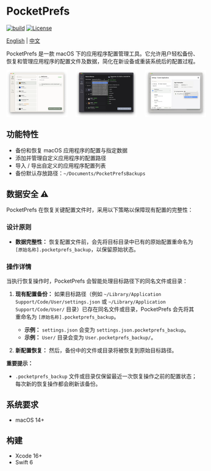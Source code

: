 # PocketPrefs

[![build](https://github.com/DawnLiExp/PocketPrefs/actions/workflows/cl.yml/badge.svg?branch=main)](https://github.com/DawnLiExp/PocketPrefs/actions/workflows/cl.yml)
[![License](https://img.shields.io/badge/License-MIT-blue)](https://opensource.org/licenses/MIT)

[English](README.md) | [中文](docs/README_zh.md)

PocketPrefs 是一款 macOS 下的应用程序配置管理工具。它允许用户轻松备份、恢复和管理应用程序的配置文件及数据，简化在新设备或重装系统后的配置过程。

<div style="display: flex; justify-content: space-between; gap: 20px;">
  <img src="screenshot1.png" style="border: none; width: 32%;" />
  <img src="screenshot2.png" style="border: none; width: 32%;" />
  <img src="screenshot3.png" style="border: none; width: 32%;" />
</div>

## 功能特性

- 备份和恢复 macOS 应用程序的配置与指定数据
- 添加并管理自定义应用程序的配置路径
- 导入 / 导出自定义的应用程序配置列表
- 备份默认存放路径：`~/Documents/PocketPrefsBackups`

## 数据安全 ⚠️

PocketPrefs 在恢复关键配置文件时，采用以下策略以保障现有配置的完整性：

### 设计原则

- **数据完整性：** 恢复配置文件前，会先将目标目录中已有的原始配置重命名为 `[原始名称].pocketprefs_backup`，以保留原始状态。

### 操作详情

当执行恢复操作时，PocketPrefs 会智能处理目标路径下的同名文件或目录：

1. **现有配置备份：** 如果目标路径（例如 `~/Library/Application Support/Code/User/settings.json` 或 `~/Library/Application Support/Code/User/` 目录）已存在同名文件或目录，PocketPrefs 会先将其重命名为 `[原始名称].pocketprefs_backup`。
   - **示例：** `settings.json` 会变为 `settings.json.pocketprefs_backup`。
   - **示例：** `User/` 目录会变为 `User.pocketprefs_backup/`。

2. **新配置恢复：** 然后，备份中的文件或目录将被恢复到原始目标路径。

**重要提示：**

- `.pocketprefs_backup` 文件或目录仅保留最近一次恢复操作之前的配置状态；每次新的恢复操作都会刷新该备份。

## 系统要求

- macOS 14+

## 构建

- Xcode 16+
- Swift 6
